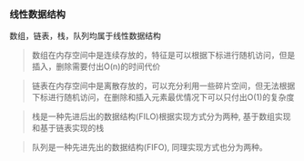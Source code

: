 ### 线性数据结构

数组，链表，栈，队列均属于线性数据结构

> 数组在内存空间中是连续存放的，特征是可以根据下标进行随机访问，但是插入，删除需要付出O(n)的时间代价

> 链表在内存空间中是离散存放的，可以充分利用一些碎片空间，但无法根据下标进行随机访问，在删除和插入元素最优情况下可以只付出O(1)的复杂度

> 栈是一种先进后出的数据结构(FILO)根据实现方式分为两种, 基于数组实现和基于链表实现的栈

> 队列是一种先进先出的数据结构(FIFO), 同理实现方式也分为两种。
 


